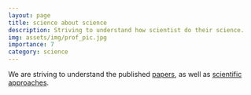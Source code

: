 ```yaml
---
layout: page
title: science about science
description: Striving to understand how scientist do their science.
img: assets/img/prof_pic.jpg
importance: 7
category: science
---
```


We are striving to understand the published [papers](https://doi.org/10.32942/X2D324), as well as [scientific approaches](https://doi.org/10.1186/s12915-024-02101-x).